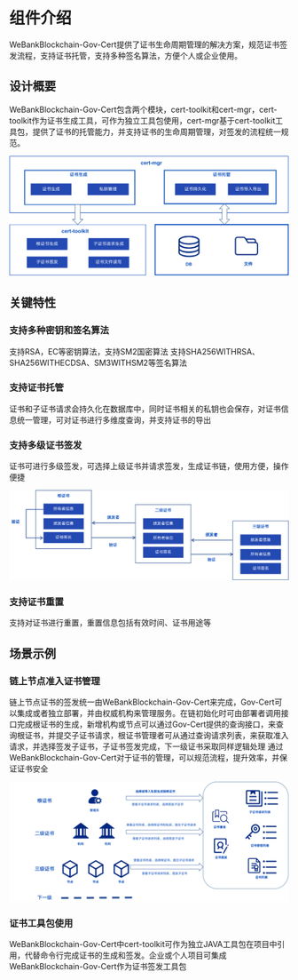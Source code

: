 # 组件介绍

WeBankBlockchain-Gov-Cert提供了证书生命周期管理的解决方案，规范证书签发流程，支持证书托管，支持多种签名算法，方便个人或企业使用。


## 设计概要
WeBankBlockchain-Gov-Cert包含两个模块，cert-toolkit和cert-mgr，cert-toolkit作为证书生成工具，可作为独立工具包使用，cert-mgr基于cert-toolkit工具包，提供了证书的托管能力，并支持证书的生命周期管理，对签发的流程统一规范。

![](img/cert_framework.png)



## 关键特性

### 支持多种密钥和签名算法
支持RSA，EC等密钥算法，支持SM2国密算法
支持SHA256WITHRSA、SHA256WITHECDSA、SM3WITHSM2等签名算法

### 支持证书托管
证书和子证书请求会持久化在数据库中，同时证书相关的私钥也会保存，对证书信息统一管理，可对证书进行多维度查询，并支持证书的导出


### 支持多级证书签发
证书可进行多级签发，可选择上级证书并请求签发，生成证书链，使用方便，操作便捷

![](img/cert_chain.png)

### 支持证书重置
支持对证书进行重置，重置信息包括有效时间、证书用途等


## 场景示例

### 链上节点准入证书管理

链上节点证书的签发统一由WeBankBlockchain-Gov-Cert来完成，Gov-Cert可以集成或者独立部署，并由权威机构来管理服务。在链初始化时可由部署者调用接口完成根证书的生成，新增机构或节点可以通过Gov-Cert提供的查询接口，来查询根证书，并提交子证书请求，根证书管理者可从通过查询请求列表，来获取准入请求，并选择签发子证书，子证书签发完成，下一级证书采取同样逻辑处理
通过WeBankBlockchain-Gov-Cert对于证书的管理，可以规范流程，提升效率，并保证证书安全

![](img/cert_use.png)

### 证书工具包使用

WeBankBlockchain-Gov-Cert中cert-toolkit可作为独立JAVA工具包在项目中引用，代替命令行完成证书的生成和签发。企业或个人项目可集成WeBankBlockchain-Gov-Cert作为证书签发工具包

